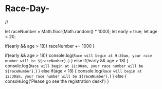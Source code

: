 # Race-Day-
//

let raceNumber = Math.floor(Math.random() * 1000);
let early = true;
let age = 20;

if(early && age > 18){
  raceNumber += 1000
}

if(early && age > 18){
  console.log(`Race will begin at 9:30am, your race number will be ${raceNumber}.`)
} else if(!early && age > 18) {
  console.log(`Race will begin at 11:00am, your race number will be ${raceNumber}.`)
} else if(age < 18) { 
  console.log(`Race will begin at 12:30am, your race number will be ${raceNumber}.`)
} else {
  console.log('Please go see the registration desk!')
}

